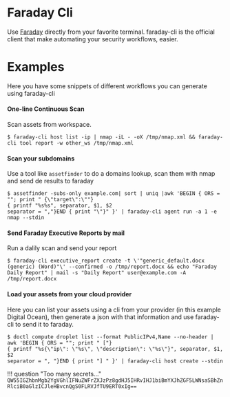 # Faraday Cli

Use [Faraday](https://faradaysec.com/) directly from your favorite terminal. faraday-cli is the official client that make automating your security workflows, easier.

<script src="https://asciinema.org/a/384132.js" id="asciicast-384132" async data-autoplay="false" data-size="small"></script>


# Examples

Here you have some snippets of different workflows you can generate using faraday-cli

#### One-line Continuous Scan

Scan assets from workspace.

```shell
$ faraday-cli host list -ip | nmap -iL - -oX /tmp/nmap.xml && faraday-cli tool report -w other_ws /tmp/nmap.xml
```

#### Scan your subdomains

Use a tool like ```assetfinder``` to do a domains lookup, scan them with nmap and send de results to faraday

```shell
$ assetfinder -subs-only example.com| sort | uniq |awk 'BEGIN { ORS = ""; print " {\"target\":\""}
{ printf "%s%s", separator, $1, $2
separator = ","}END { print "\"}" }' | faraday-cli agent run -a 1 -e nmap --stdin
```

#### Send Faraday Executive Reports by mail

Run a dalily scan and send your report

```shell
$ faraday-cli executive_report create -t \'"generic_default.docx (generic) (Word)"\' --confirmed -o /tmp/report.docx && echo "Faraday Daily Report" | mail -s "Daily Report" user@example.com -A /tmp/report.docx
```

#### Load your assets from your cloud provider

Here you can list your assets using a cli from your provider (in this example Digital Ocean), then generate a json with that information and use faraday-cli to send it to faraday.

```shell
$ doctl compute droplet list --format PublicIPv4,Name --no-header | awk 'BEGIN { ORS = ""; print " ["}
{ printf "%s{\"ip\": \"%s\", \"description\": \"%s\"}", separator, $1, $2
separator = ", "}END { print "] " }' | faraday-cli host create --stdin
```


!!! question "Too many secrets..."
    ```
    QW55IGZhbnMgb2YgVGhlIFNuZWFrZXJzPz8gdHJ5IHRvIHJ1biBmYXJhZGF5LWNsaSBhZnRlciB0aGlzICJleHBvcnQgS0FLRVJfTU9ERT0xIg==
    ```

